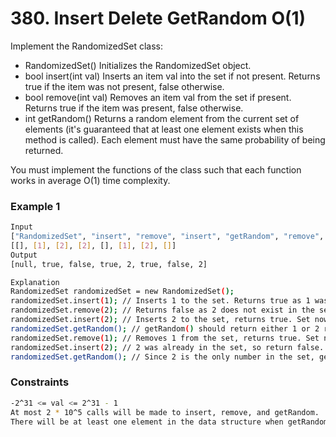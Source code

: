 # 380. Insert Delete GetRandom O(1)

Implement the RandomizedSet class:

- RandomizedSet() Initializes the RandomizedSet object.
- bool insert(int val) Inserts an item val into the set if not present. Returns true if the item was not present, false otherwise.
- bool remove(int val) Removes an item val from the set if present. Returns true if the item was present, false otherwise.
- int getRandom() Returns a random element from the current set of elements (it's guaranteed that at least one element exists when this method is called). Each element must have the same probability of being returned.

You must implement the functions of the class such that each function works in average O(1) time complexity.

### Example 1
```sh
Input
["RandomizedSet", "insert", "remove", "insert", "getRandom", "remove", "insert", "getRandom"]
[[], [1], [2], [2], [], [1], [2], []]
Output
[null, true, false, true, 2, true, false, 2]

Explanation
RandomizedSet randomizedSet = new RandomizedSet();
randomizedSet.insert(1); // Inserts 1 to the set. Returns true as 1 was inserted successfully.
randomizedSet.remove(2); // Returns false as 2 does not exist in the set.
randomizedSet.insert(2); // Inserts 2 to the set, returns true. Set now contains [1,2].
randomizedSet.getRandom(); // getRandom() should return either 1 or 2 randomly.
randomizedSet.remove(1); // Removes 1 from the set, returns true. Set now contains [2].
randomizedSet.insert(2); // 2 was already in the set, so return false.
randomizedSet.getRandom(); // Since 2 is the only number in the set, getRandom() will always return 2.
```

### Constraints
```sh
-2^31 <= val <= 2^31 - 1
At most 2 * 10^5 calls will be made to insert, remove, and getRandom.
There will be at least one element in the data structure when getRandom is called.
```
